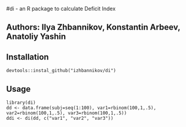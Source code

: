 #di - an R package to calculate Deficit Index

## Authors: Ilya Zhbannikov, Konstantin Arbeev, Anatoliy Yashin

## Installation

```
devtools::instal_github("izhbannikov/di")
```

## Usage

```
library(di)
dd <- data.frame(subj=seq(1:100), var1=rbinom(100,1,.5), var2=rbinom(100,1,.5), var3=rbinom(100,1,.5))
ddi <- di(dd, c("var1", "var2", "var3"))
```

